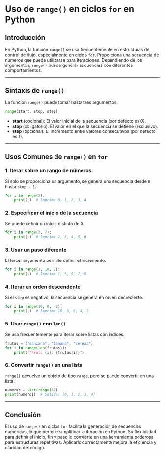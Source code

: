 # Uso de `range()` en ciclos `for` en Python

## Introducción
En Python, la función `range()` se usa frecuentemente en estructuras de control de flujo, especialmente en ciclos `for`. Proporciona una secuencia de números que puede utilizarse para iteraciones. Dependiendo de los argumentos, `range()` puede generar secuencias con diferentes comportamientos.

---

## Sintaxis de `range()`
La función `range()` puede tomar hasta tres argumentos:

```python
range(start, stop, step)
```

- **start** (opcional): El valor inicial de la secuencia (por defecto es 0).
- **stop** (obligatorio): El valor en el que la secuencia se detiene (exclusivo).
- **step** (opcional): El incremento entre valores consecutivos (por defecto es 1).

---

## Usos Comunes de `range()` en `for`

### 1. Iterar sobre un rango de números
Si solo se proporciona un argumento, se genera una secuencia desde `0` hasta `stop - 1`.

```python
for i in range(5):
    print(i)  # Imprime 0, 1, 2, 3, 4
```

### 2. Especificar el inicio de la secuencia
Se puede definir un inicio distinto de 0.

```python
for i in range(2, 7):
    print(i)  # Imprime 2, 3, 4, 5, 6
```

### 3. Usar un paso diferente
El tercer argumento permite definir el incremento.

```python
for i in range(1, 10, 2):
    print(i)  # Imprime 1, 3, 5, 7, 9
```

### 4. Iterar en orden descendente
Si el `step` es negativo, la secuencia se genera en orden decreciente.

```python
for i in range(10, 0, -2):
    print(i)  # Imprime 10, 8, 6, 4, 2
```

### 5. Usar `range()` con `len()`
Se usa frecuentemente para iterar sobre listas con índices.

```python
frutas = ["manzana", "banana", "cereza"]
for i in range(len(frutas)):
    print(f"Fruta {i}: {frutas[i]}")
```

### 6. Convertir `range()` en una lista
`range()` devuelve un objeto de tipo `range`, pero se puede convertir en una lista.

```python
numeros = list(range(5))
print(numeros)  # Salida: [0, 1, 2, 3, 4]
```

---

## Conclusión
El uso de `range()` en ciclos `for` facilita la generación de secuencias numéricas, lo que permite simplificar la iteración en Python. Su flexibilidad para definir el inicio, fin y paso lo convierte en una herramienta poderosa para estructuras repetitivas. Aplicarlo correctamente mejora la eficiencia y claridad del código.

